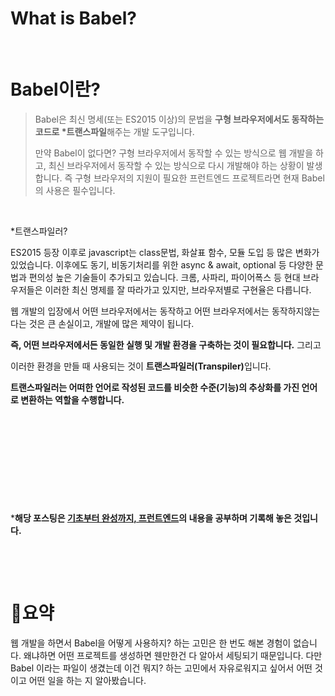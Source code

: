 # What is Babel?


​	

# Babel이란?

> Babel은 최신 명세(또는 ES2015 이상)의 문법을 <b>구형 브라우저에서도 동작하는 코드로 *트랜스파일</b>해주는 개발 도구입니다.
>
> 만약 Babel이 없다면?  구형 브라우저에서 동작할 수 있는 방식으로 웹 개발을 하고, 최신 브라우저에서 동작할 수 있는 방식으로 다시 개발해야 하는 상황이 발생합니다. 즉 구형 브라우저의 지원이 필요한 프런트엔드 프로젝트라면 현재 Babel의 사용은 필수입니다.

​			

*트랜스파일러?

ES2015 등장 이후로 javascript는 class문법, 화살표 함수, 모듈 도입 등 많은 변화가 있었습니다. 이후에도 동기, 비동기처리를 위한 async & await, optional 등 다양한 문법과 편의성 높은 기술들이 추가되고 있습니다. 크롬, 사파리, 파이어폭스 등 현대 브라우저들은 이러한 최신 명제를 잘 따라가고 있지만, 브라우저별로 구현율은 다릅니다. 

웹 개발의 입장에서 어떤 브라우저에서는 동작하고 어떤 브라우저에서는 동작하지않는 다는 것은 큰 손실이고, 개발에 많은 제약이 됩니다. 

<b>즉, 어떤 브라우저에서든 동일한 실행 및 개발 환경을 구축하는 것이 필요합니다.</b> 그리고 

이러한 환경을 만들 때 사용되는 것이 <b>트랜스파일러(Transpiler)</b>입니다. 

<b>트랜스파일러는 어떠한 언어로 작성된 코드를 비슷한 수준(기능)의 추상화를 가진 언어로 변환하는 역할을 수행합니다.</b>

​		

​		

​		

​	

​	

***해당 포스팅은 [기초부터 완성까지, 프런트엔드](http://www.kyobobook.co.kr/product/detailViewKor.laf?ejkGb=KOR&mallGb=KOR&barcode=9791165921057&orderClick=LEa&Kc=)의 내용을 공부하며 기록해 놓은 것입니다.**

​	

​	

# 👀요약

웹 개발을 하면서 Babel을 어떻게 사용하지? 하는 고민은 한 번도 해본 경험이 없습니다. 왜냐하면 어떤 프로젝트를 생성하면 웬만한건 다 알아서 세팅되기 때문입니다. 다만 Babel 이라는 파일이 생겼는데 이건 뭐지? 하는 고민에서 자유로워지고 싶어서 어떤 것이고 어떤 일을 하는 지 알아봤습니다.

​	

​	

​	

​	

